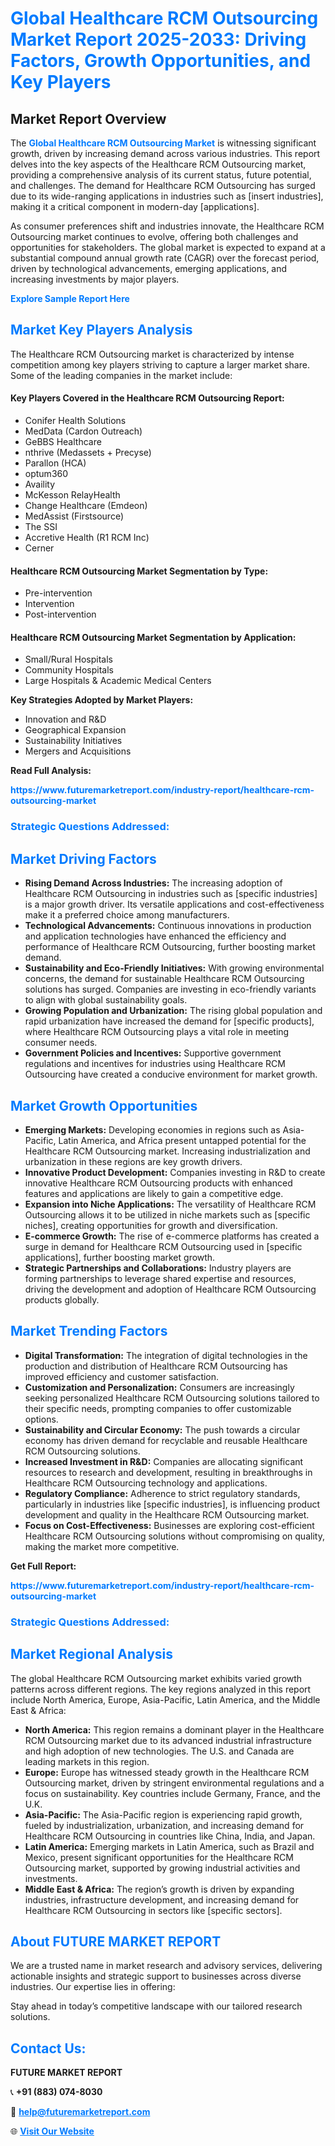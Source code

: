 <h1 style="color: #007BFF;">Global Healthcare RCM Outsourcing Market Report 2025-2033: Driving Factors, Growth Opportunities, and Key Players</h1>

<section id="overview">
<h2>Market Report Overview</h2>
<p>The <a href="https://www.futuremarketreport.com/industry-report/healthcare-rcm-outsourcing-market" style="color: #007BFF; text-decoration: none;"><strong>Global Healthcare RCM Outsourcing Market</strong></a> is witnessing significant growth, driven by increasing demand across various industries. This report delves into the key aspects of the Healthcare RCM Outsourcing market, providing a comprehensive analysis of its current status, future potential, and challenges. The demand for Healthcare RCM Outsourcing has surged due to its wide-ranging applications in industries such as [insert industries], making it a critical component in modern-day [applications].</p>
<p>As consumer preferences shift and industries innovate, the Healthcare RCM Outsourcing market continues to evolve, offering both challenges and opportunities for stakeholders. The global market is expected to expand at a substantial compound annual growth rate (CAGR) over the forecast period, driven by technological advancements, emerging applications, and increasing investments by major players.</p>
</section>

<section id="overview">
<p><a href="https://www.futuremarketreport.com/request-sample/reportId=80275" style="color: #007BFF; text-decoration: none;"><strong>Explore Sample Report Here</strong></a></p>
</section>

<section id="key-players">
<h2 style="color: #007BFF;">Market Key Players Analysis</h2>
<p>The Healthcare RCM Outsourcing market is characterized by intense competition among key players striving to capture a larger market share. Some of the leading companies in the market include:</p>
<h4>Key Players Covered in the Healthcare RCM Outsourcing Report:</h4>
<ul><li>Conifer Health Solutions</li><li>MedData (Cardon Outreach)</li><li>GeBBS Healthcare</li><li>nthrive (Medassets + Precyse)</li><li>Parallon (HCA)</li><li>optum360</li><li>Availity</li><li>McKesson RelayHealth</li><li>Change Healthcare (Emdeon)</li><li>MedAssist (Firstsource)</li><li>The SSI</li><li>Accretive Health (R1 RCM Inc)</li><li>Cerner</li></ul>
<h4>Healthcare RCM Outsourcing Market Segmentation by Type:</h4>
<ul><li>Pre-intervention</li><li>Intervention</li><li>Post-intervention</li></ul>

<h4>Healthcare RCM Outsourcing Market Segmentation by Application:</h4>
<ul><li>Small/Rural Hospitals</li><li>Community Hospitals</li><li>Large Hospitals &amp; Academic Medical Centers</li></ul>
<p><strong>Key Strategies Adopted by Market Players:</strong></p>
<ul>
<li>Innovation and R&D</li>
<li>Geographical Expansion</li>
<li>Sustainability Initiatives</li>
<li>Mergers and Acquisitions</li>
</ul>
</section>

<section>
<p><strong>Read Full Analysis: </strong></p><a href="https://www.futuremarketreport.com/industry-report/healthcare-rcm-outsourcing-market" style="color: #007BFF; text-decoration: none;"><strong>https://www.futuremarketreport.com/industry-report/healthcare-rcm-outsourcing-market</strong></a>
<h3 style="color: #007BFF;">Strategic Questions Addressed:</h3>
</section>

<section id="driving-factors">
<h2 style="color: #007BFF;">Market Driving Factors</h2>
<ul>
<li><strong>Rising Demand Across Industries:</strong> The increasing adoption of Healthcare RCM Outsourcing in industries such as [specific industries] is a major growth driver. Its versatile applications and cost-effectiveness make it a preferred choice among manufacturers.</li>
<li><strong>Technological Advancements:</strong> Continuous innovations in production and application technologies have enhanced the efficiency and performance of Healthcare RCM Outsourcing, further boosting market demand.</li>
<li><strong>Sustainability and Eco-Friendly Initiatives:</strong> With growing environmental concerns, the demand for sustainable Healthcare RCM Outsourcing solutions has surged. Companies are investing in eco-friendly variants to align with global sustainability goals.</li>
<li><strong>Growing Population and Urbanization:</strong> The rising global population and rapid urbanization have increased the demand for [specific products], where Healthcare RCM Outsourcing plays a vital role in meeting consumer needs.</li>
<li><strong>Government Policies and Incentives:</strong> Supportive government regulations and incentives for industries using Healthcare RCM Outsourcing have created a conducive environment for market growth.</li>
</ul>
</section>

<section id="growth-opportunities">
<h2 style="color: #007BFF;">Market Growth Opportunities</h2>
<ul>
<li><strong>Emerging Markets:</strong> Developing economies in regions such as Asia-Pacific, Latin America, and Africa present untapped potential for the Healthcare RCM Outsourcing market. Increasing industrialization and urbanization in these regions are key growth drivers.</li>
<li><strong>Innovative Product Development:</strong> Companies investing in R&D to create innovative Healthcare RCM Outsourcing products with enhanced features and applications are likely to gain a competitive edge.</li>
<li><strong>Expansion into Niche Applications:</strong> The versatility of Healthcare RCM Outsourcing allows it to be utilized in niche markets such as [specific niches], creating opportunities for growth and diversification.</li>
<li><strong>E-commerce Growth:</strong> The rise of e-commerce platforms has created a surge in demand for Healthcare RCM Outsourcing used in [specific applications], further boosting market growth.</li>
<li><strong>Strategic Partnerships and Collaborations:</strong> Industry players are forming partnerships to leverage shared expertise and resources, driving the development and adoption of Healthcare RCM Outsourcing products globally.</li>
</ul>
</section>

<section id="trending-factors">
<h2 style="color: #007BFF;">Market Trending Factors</h2>
<ul>
<li><strong>Digital Transformation:</strong> The integration of digital technologies in the production and distribution of Healthcare RCM Outsourcing has improved efficiency and customer satisfaction.</li>
<li><strong>Customization and Personalization:</strong> Consumers are increasingly seeking personalized Healthcare RCM Outsourcing solutions tailored to their specific needs, prompting companies to offer customizable options.</li>
<li><strong>Sustainability and Circular Economy:</strong> The push towards a circular economy has driven demand for recyclable and reusable Healthcare RCM Outsourcing solutions.</li>
<li><strong>Increased Investment in R&D:</strong> Companies are allocating significant resources to research and development, resulting in breakthroughs in Healthcare RCM Outsourcing technology and applications.</li>
<li><strong>Regulatory Compliance:</strong> Adherence to strict regulatory standards, particularly in industries like [specific industries], is influencing product development and quality in the Healthcare RCM Outsourcing market.</li>
<li><strong>Focus on Cost-Effectiveness:</strong> Businesses are exploring cost-efficient Healthcare RCM Outsourcing solutions without compromising on quality, making the market more competitive.</li>
</ul>
</section>

<section>
<p><strong>Get Full Report: </strong></p><a href="https://www.futuremarketreport.com/industry-report/healthcare-rcm-outsourcing-market" style="color: #007BFF; text-decoration: none;"><strong>https://www.futuremarketreport.com/industry-report/healthcare-rcm-outsourcing-market</strong></a>
<h3 style="color: #007BFF;">Strategic Questions Addressed:</h3>
</section>


<section id="regional-analysis">
<h2 style="color: #007BFF;">Market Regional Analysis</h2>
<p>The global Healthcare RCM Outsourcing market exhibits varied growth patterns across different regions. The key regions analyzed in this report include North America, Europe, Asia-Pacific, Latin America, and the Middle East & Africa:</p>
<ul>
<li><strong>North America:</strong> This region remains a dominant player in the Healthcare RCM Outsourcing market due to its advanced industrial infrastructure and high adoption of new technologies. The U.S. and Canada are leading markets in this region.</li>
<li><strong>Europe:</strong> Europe has witnessed steady growth in the Healthcare RCM Outsourcing market, driven by stringent environmental regulations and a focus on sustainability. Key countries include Germany, France, and the U.K.</li>
<li><strong>Asia-Pacific:</strong> The Asia-Pacific region is experiencing rapid growth, fueled by industrialization, urbanization, and increasing demand for Healthcare RCM Outsourcing in countries like China, India, and Japan.</li>
<li><strong>Latin America:</strong> Emerging markets in Latin America, such as Brazil and Mexico, present significant opportunities for the Healthcare RCM Outsourcing market, supported by growing industrial activities and investments.</li>
<li><strong>Middle East & Africa:</strong> The region’s growth is driven by expanding industries, infrastructure development, and increasing demand for Healthcare RCM Outsourcing in sectors like [specific sectors].</li>
</ul>
</section>

<footer>
<h2 style="color: #007BFF;">About FUTURE MARKET REPORT</h2>
<p>We are a trusted name in market research and advisory services, delivering actionable insights and strategic support to businesses across diverse industries. Our expertise lies in offering:</p>

<p>Stay ahead in today’s competitive landscape with our tailored research solutions.</p>

<h2 style="color: #007BFF;">Contact Us:</h2>
<p><strong>FUTURE MARKET REPORT</strong></p>
<p>📞 <strong>+91 (883) 074-8030</strong></p>
<p>📧 <strong><a href="mailto:help@futuremarketreport.com" style="color: #007BFF;">help@futuremarketreport.com</a></strong></p>
<p>🌐 <strong><a href="https://www.futuremarketreport.com/" style="color: #007BFF;">Visit Our Website</a></strong></p>
</footer>